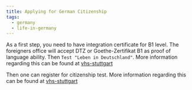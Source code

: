 ```yaml
---
title: Applying for German Citizenship
tags:
  - germany
  - life-in-germany
---
```



As a first step, you need to have integration certificate for B1 level. The foreigners office will accept DTZ or Goethe-Zertifikat B1 as proof of language ability. Then ```Test "Leben in Deutschland"```. More information regarding this can be found at [vhs-stuttgart](https://vhs-stuttgart.de/programm/deutsch-und-integration/deutsch-und-integration-german-and-integration/language-test/)

Then one can register for citizenship test. More information regarding this can be found at [vhs-stuttgart](https://vhs-stuttgart.de/programm/deutsch-und-integration/deutsch-und-integration-german-and-integration/language-test/)


